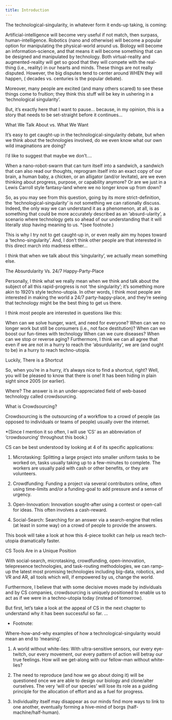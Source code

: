 ```yaml
---
title: Introduction
---
```

The technological-singularity, in whatever form it ends-up taking, is coming:

Artificial-intelligence will become very useful if not match, then surpass, human-intelligence.
Robotics (nano and otherwise) will become a popular option for manipulating the physical-world around us.
Biology will become an information-science, and that means it will become something that can be designed and manipulated by technology.
Both virtual-reality and augmented-reality will get so good that they will compete with the real-thing (i.e., reality) in our hearts and minds.
These things are not really disputed. However, the big disputes tend to center around WHEN they will happen, ( decades vs. centuries is the popular debate).

Moreover, many people are excited (and many others scared) to see these things come to fruition; they think this stuff will be key in ushering in a ‘technological singularity’.

But, it’s exactly here that I want to pause… because, in my opinion, this is a story that needs to be set-straight before it continues…

What We Talk About vs. What We Want

It’s easy to get caught-up in the technological-singularity debate, but when we think about the technologies involved, do we even know what our own wild imaginations are doing?

I’d like to suggest that maybe we don’t….

When a nano-robot-swarm that can turn itself into a sandwich, a sandwich that can also read our thoughts, reprogram itself into an exact copy of our brain, a human baby, a chicken, or an alligator (and/or levitate), are we even thinking about progress, purpose, or capability anymore? Or are we just in a Lewis Carroll style fantasy-land where we no longer know up from down?

So, as you may see from this question, going by its more strict-definition, the ‘technological-singularity’ is not something we can rationally discuss. Indeed, the only way we can understand it as a phenomenon, at all, is as something that could be more accurately described as an ‘absurd-ularity’, a scenario where technology gets so ahead of our understanding that it will literally stop having meaning to us. *(see footnote.)

This is why I try not to get caught-up in, or even really aim my hopes toward a ‘techno-singularity’. And, I don’t think other people are that interested in this direct march into madness either…

I think that when we talk about this ‘singularity’, we actually mean something else.

The Absurdularity Vs. 24/7 Happy-Party-Place

Personally, I think what we really mean when we think and talk about the subject of all this rapid-progress is not ‘the singularity’; it’s something more akin to 1920’s style techno-utopia. In other words, I think most people are interested in making the world a 24/7 party-happy-place, and they’re seeing that technology might be the best thing to get us there.

I think most people are interested in questions like this:

When can we solve hunger, want, and need for everyone?
When can we no longer work but still be consumers (i.e., not face destitution)?
When can we boost our fun-times with technology
When can we cure diseases?
When can we stop or reverse aging?
Furthermore, I think we can all agree that even if we are not in a hurry to reach the ‘absurdularity’, we are (and ought to be) in a hurry to reach techno-utopia.

Luckily, There is a Shortcut

So, when you’re in a hurry, it’s always nice to find a shortcut, right? Well, you will be pleased to know that there is one! It has been hiding in plain sight since 2005 (or earlier).

Where? The answer is in an under-appreciated field of web-based technology called crowdsourcing.

What is Crowdsourcing?

Crowdsourcing is the outsourcing of a workflow to a crowd of people (as opposed to individuals or teams of people) usually over the internet.

*(Since I mention it so often, I will use ‘CS’ as an abbreviation of ‘crowdsourcing’ throughout this book.)

CS can be best understood by looking at 4 of its specific applications:

1. Microtasking: Splitting a large project into smaller uniform tasks to be worked on, tasks usually taking up to a few-minutes to complete. The workers are usually paid with cash or other benefits, or they are volunteers.

2. Crowdfunding: Funding a project via several contributors online, often using time-limits and/or a funding-goal to add pressure and a sense of urgency.

3. Open-Innovation: Innovation sought-after using a contest or open-call for ideas. This often involves a cash-reward.

4. Social-Search: Searching for an answer via a search-engine that relies (at least in some way) on a crowd of people to provide the answers.

This book will take a look at how this 4-piece toolkit can help us reach tech-utopia dramatically faster.

CS Tools Are in a Unique Position

With social-search, microtasking, crowdfunding, open-innovation, telepresence technologies, and task-routing methodologies, we can ramp-up the latest most promising technologies including big-data, robotics, and VR and AR, all tools which will, if empowered by us, change the world.

Furthermore, I believe that with some decisive moves made by individuals and by CS companies, crowdsourcing is uniquely positioned to enable us to act as if we were in a techno-utopia today (instead of tomorrow).

But first, let’s take a look at the appeal of CS in the next chapter to understand why it has been successful so far.
…

* Footnote:

Where-how-and-why examples of how a technological-singularity would mean an end to ‘meaning’.

1. A world without white-lies: With ultra-sensitive sensors, our every eye-twitch, our every movement, our every pattern of action will betray our true feelings. How will we get-along with our fellow-man without white-lies?

2. The need to reproduce (and how we go about doing it) will be questioned once we are able to design our biology and clone/alter ourselves. The very ‘will of our species’ will lose its role as a guiding principle for the allocation of effort and as a fuel for progress.

3. Individuality itself may disappear as our minds find more ways to link to one another, eventually forming a hive-mind of borgs (half-machine/half-human).
